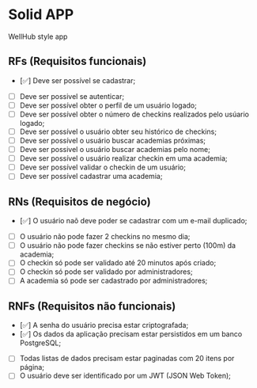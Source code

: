 # Solid APP

WellHub style app

## RFs (Requisitos funcionais)

- [✅] Deve ser possível se cadastrar;
- [ ] Deve ser possivel se autenticar;
- [ ] Deve ser possível obter o perfil de um usuário logado;
- [ ] Deve ser possível obter o número de checkins realizados pelo usúario logado;
- [ ] Deve ser possível o usuário obter seu histórico de checkins;
- [ ] Deve ser possível o usuário buscar academias próximas;
- [ ] Deve ser possivel o usuário buscar academias pelo nome;
- [ ] Deve ser possível o usuário realizar checkin em uma academia;
- [ ] Deve ser possível validar o checkin de um usuário;
- [ ] Deve ser possível cadastrar uma academia;

## RNs (Requisitos de negócio)

- [✅] O usuário naõ deve poder se cadastrar com um e-mail duplicado;
- [ ] O usuário não pode fazer 2 checkins no mesmo dia;
- [ ] O usuário não pode fazer checkins se não estiver perto (100m) da academia;
- [ ] O checkin só pode ser validado até 20 minutos após criado;
- [ ] O checkin só pode ser validado por administradores;
- [ ] A academia só pode ser cadastrado por administradores;

## RNFs (Requisitos não funcionais)

- [✅] A senha do usuário precisa estar criptografada;
- [✅] Os dados da aplicação precisam estar persistidos em um banco PostgreSQL;
- [ ] Todas listas de dados precisam estar paginadas com 20 itens por página;
- [ ] O usuário deve ser identificado por um JWT (JSON Web Token);